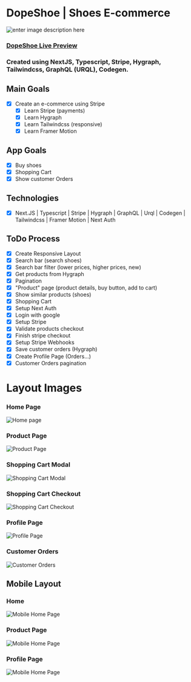 
# DopeShoe | Shoes E-commerce
![enter image description here](https://github.com/ViniSCode/dopeshoe/blob/main/public/assets/dopeshoe_preview.png?raw=true)
### [DopeShoe Live Preview](https://dopeshoe.vercel.app/)
### Created using NextJS, Typescript, Stripe, Hygraph, Tailwindcss, GraphQL (URQL), Codegen.


## Main Goals
- [x] Create an e-commerce using Stripe  
	- [x] Learn Stripe (payments)
	- [x] Learn Hygraph
	- [x] Learn Tailwindcss (responsive)
	- [x] Learn Framer Motion

## App Goals
- [x] Buy shoes
- [x] Shopping Cart
- [x] Show customer Orders

## Technologies
- [x] Next.JS | Typescript | Stripe | Hygraph  | GraphQL | Urql | Codegen | Tailwindcss | Framer Motion | Next Auth

## ToDo Process
- [x] Create Responsive Layout
- [x] Search bar (search shoes)
- [x] Search bar filter (lower prices, higher prices, new)
- [x] Get products from Hygraph
- [x] Pagination 
- [x] "Product" page (product details, buy button, add to cart)
- [x] Show similar products (shoes)
- [x] Shopping Cart
- [x] Setup Next Auth
- [x] Login with google
- [x] Setup Stripe
- [x] Validate products checkout
- [x] Finish stripe checkout 
- [x] Setup Stripe Webhooks
- [x] Save customer orders (Hygraph)
- [x] Create Profile Page (Orders...)
- [x] Customer Orders pagination

# Layout Images
### Home Page
![Home page](https://github.com/ViniSCode/dopeshoe/blob/main/public/assets/home.png?raw=true)
### Product Page
![Product Page](https://github.com/ViniSCode/dopeshoe/blob/main/public/assets/product.png?raw=true)
### Shopping Cart Modal
![Shopping Cart Modal](https://github.com/ViniSCode/dopeshoe/blob/main/public/assets/cart.png?raw=true)
### Shopping Cart Checkout
![Shopping Cart Checkout](https://github.com/ViniSCode/dopeshoe/blob/main/public/assets/checkout.png?raw=true)
### Profile Page
![Profile Page](https://github.com/ViniSCode/dopeshoe/blob/main/public/assets/profile.png?raw=true)
### Customer Orders
![Customer Orders](https://github.com/ViniSCode/dopeshoe/blob/main/public/assets/orders.png?raw=true)
## Mobile Layout
### Home
![Mobile Home Page](https://github.com/ViniSCode/dopeshoe/blob/main/public/assets/mobile_home.png?raw=true)
### Product Page
![Mobile Home Page](https://github.com/ViniSCode/dopeshoe/blob/main/public/assets/mobile_product.png?raw=true)
### Profile Page
![Mobile Home Page](https://github.com/ViniSCode/dopeshoe/blob/main/public/assets/mobile_profile.png?raw=true)


